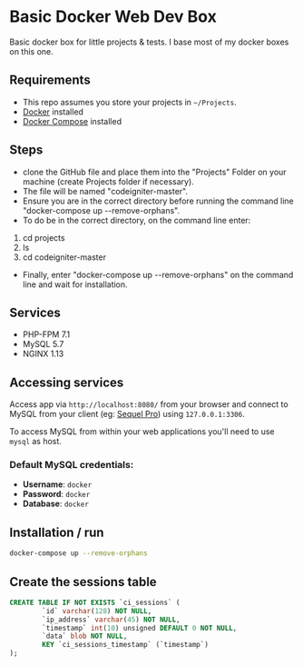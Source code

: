 # Basic Docker Web Dev Box

Basic docker box for little projects & tests. I base most of my docker boxes on this one.

##  Requirements

- This repo assumes you store your projects in  `~/Projects`.
- [Docker](https://docs.docker.com/engine/installation/) installed
- [Docker Compose](https://docs.docker.com/compose/install/) installed

## Steps
- clone the GitHub file and place them into the "Projects" Folder on your machine (create Projects folder if necessary).
- The file will be named "codeigniter-master".
-  Ensure you are in the correct directory before running the command line "docker-compose up --remove-orphans".
- To do be in the correct directory, on the command line enter:

1) cd projects
2) ls 
3) cd codeigniter-master

- Finally, enter "docker-compose up --remove-orphans" on the command line and wait for installation.

## Services

- PHP-FPM 7.1
- MySQL 5.7
- NGINX 1.13

## Accessing services

Access app via `http://localhost:8080/` from your browser and connect to MySQL from your client (eg: [Sequel Pro](https://www.sequelpro.com/)) using `127.0.0.1:3306`.

To access MySQL from within your web applications you'll need to use `mysql` as host.

### Default MySQL credentials:

- **Username**: `docker`
- **Password**: `docker`
- **Database**: `docker`

## Installation / run

```bash
docker-compose up --remove-orphans
```
## Create the sessions table
```sql
CREATE TABLE IF NOT EXISTS `ci_sessions` (
        `id` varchar(128) NOT NULL,
        `ip_address` varchar(45) NOT NULL,
        `timestamp` int(10) unsigned DEFAULT 0 NOT NULL,
        `data` blob NOT NULL,
        KEY `ci_sessions_timestamp` (`timestamp`)
);
```
